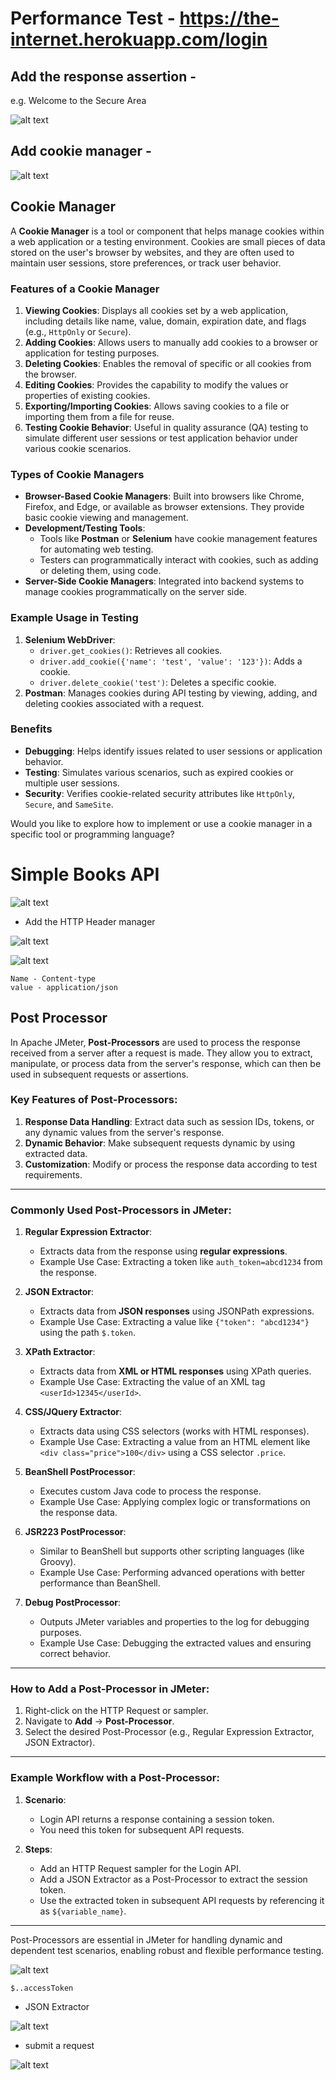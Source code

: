 # Performance Test - https://the-internet.herokuapp.com/login

## Add the response assertion - 

e.g. Welcome to the Secure Area 

![alt text](image-13.png)

## Add cookie manager - 

![alt text](image-12.png)


## Cookie Manager
A **Cookie Manager** is a tool or component that helps manage cookies within a web application or a testing environment. Cookies are small pieces of data stored on the user's browser by websites, and they are often used to maintain user sessions, store preferences, or track user behavior.

### Features of a Cookie Manager
1. **Viewing Cookies**: Displays all cookies set by a web application, including details like name, value, domain, expiration date, and flags (e.g., `HttpOnly` or `Secure`).
2. **Adding Cookies**: Allows users to manually add cookies to a browser or application for testing purposes.
3. **Deleting Cookies**: Enables the removal of specific or all cookies from the browser.
4. **Editing Cookies**: Provides the capability to modify the values or properties of existing cookies.
5. **Exporting/Importing Cookies**: Allows saving cookies to a file or importing them from a file for reuse.
6. **Testing Cookie Behavior**: Useful in quality assurance (QA) testing to simulate different user sessions or test application behavior under various cookie scenarios.

### Types of Cookie Managers
- **Browser-Based Cookie Managers**: Built into browsers like Chrome, Firefox, and Edge, or available as browser extensions. They provide basic cookie viewing and management.
- **Development/Testing Tools**:
  - Tools like **Postman** or **Selenium** have cookie management features for automating web testing.
  - Testers can programmatically interact with cookies, such as adding or deleting them, using code.
- **Server-Side Cookie Managers**: Integrated into backend systems to manage cookies programmatically on the server side.

### Example Usage in Testing
1. **Selenium WebDriver**: 
   - `driver.get_cookies()`: Retrieves all cookies.
   - `driver.add_cookie({'name': 'test', 'value': '123'})`: Adds a cookie.
   - `driver.delete_cookie('test')`: Deletes a specific cookie.
2. **Postman**: Manages cookies during API testing by viewing, adding, and deleting cookies associated with a request.

### Benefits
- **Debugging**: Helps identify issues related to user sessions or application behavior.
- **Testing**: Simulates various scenarios, such as expired cookies or multiple user sessions.
- **Security**: Verifies cookie-related security attributes like `HttpOnly`, `Secure`, and `SameSite`.

Would you like to explore how to implement or use a cookie manager in a specific tool or programming language?


# Simple Books API

![alt text](image-14.png)

* Add the HTTP Header manager

![alt text](image-15.png)

![alt text](image-16.png)

```
Name - Content-type
value - application/json
```

## Post Processor
In Apache JMeter, **Post-Processors** are used to process the response received from a server after a request is made. They allow you to extract, manipulate, or process data from the server's response, which can then be used in subsequent requests or assertions.

### Key Features of Post-Processors:
1. **Response Data Handling**: Extract data such as session IDs, tokens, or any dynamic values from the server's response.
2. **Dynamic Behavior**: Make subsequent requests dynamic by using extracted data.
3. **Customization**: Modify or process the response data according to test requirements.

---

### Commonly Used Post-Processors in JMeter:

1. **Regular Expression Extractor**:
   - Extracts data from the response using **regular expressions**.
   - Example Use Case: Extracting a token like `auth_token=abcd1234` from the response.

2. **JSON Extractor**:
   - Extracts data from **JSON responses** using JSONPath expressions.
   - Example Use Case: Extracting a value like `{"token": "abcd1234"}` using the path `$.token`.

3. **XPath Extractor**:
   - Extracts data from **XML or HTML responses** using XPath queries.
   - Example Use Case: Extracting the value of an XML tag `<userId>12345</userId>`.

4. **CSS/JQuery Extractor**:
   - Extracts data using CSS selectors (works with HTML responses).
   - Example Use Case: Extracting a value from an HTML element like `<div class="price">100</div>` using a CSS selector `.price`.

5. **BeanShell PostProcessor**:
   - Executes custom Java code to process the response.
   - Example Use Case: Applying complex logic or transformations on the response data.

6. **JSR223 PostProcessor**:
   - Similar to BeanShell but supports other scripting languages (like Groovy).
   - Example Use Case: Performing advanced operations with better performance than BeanShell.

7. **Debug PostProcessor**:
   - Outputs JMeter variables and properties to the log for debugging purposes.
   - Example Use Case: Debugging the extracted values and ensuring correct behavior.

---

### How to Add a Post-Processor in JMeter:
1. Right-click on the HTTP Request or sampler.
2. Navigate to **Add** → **Post-Processor**.
3. Select the desired Post-Processor (e.g., Regular Expression Extractor, JSON Extractor).

---

### Example Workflow with a Post-Processor:
1. **Scenario**:
   - Login API returns a response containing a session token.
   - You need this token for subsequent API requests.

2. **Steps**:
   - Add an HTTP Request sampler for the Login API.
   - Add a JSON Extractor as a Post-Processor to extract the session token.
   - Use the extracted token in subsequent API requests by referencing it as `${variable_name}`.

---

Post-Processors are essential in JMeter for handling dynamic and dependent test scenarios, enabling robust and flexible performance testing.

![alt text](image-18.png)

`$..accessToken`

* JSON Extractor

![alt text](image-20.png)

* submit a request

![alt text](image-19.png)